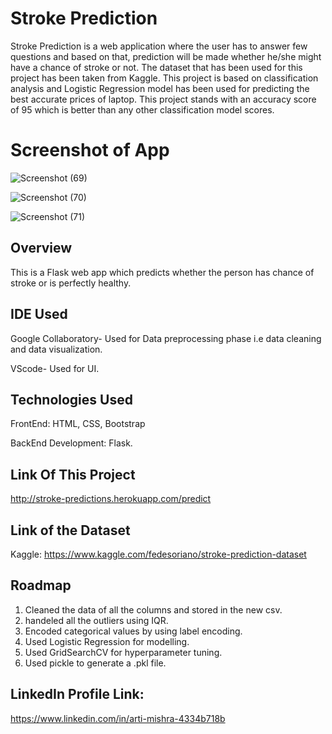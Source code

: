 # Stroke Prediction


Stroke Prediction is a web application where the user has to answer few questions and based on that, prediction will be made whether he/she might have a chance of stroke or not. The dataset that has been used for this project has been taken from Kaggle. This project is based on classification analysis and Logistic Regression model has been used for predicting the best accurate prices of laptop. This project stands with an accuracy score of 95 which is better than any other classification model scores.


# Screenshot of App

![Screenshot (69)](https://user-images.githubusercontent.com/75839560/131254158-c2ee6006-7890-42eb-9225-b507ca2810c0.png)

![Screenshot (70)](https://user-images.githubusercontent.com/75839560/131254164-49865a41-896c-4ce7-aa80-b99f64be9e9d.png)

![Screenshot (71)](https://user-images.githubusercontent.com/75839560/131254168-e5bb46bc-1b7c-4775-bbe4-968408763e35.png)


## Overview
This is a Flask web app which predicts whether the person has chance of stroke or is perfectly healthy.

## IDE Used

Google Collaboratory- Used for Data preprocessing phase i.e data cleaning and data visualization.

VScode- Used for UI.

## Technologies Used

FrontEnd: HTML, CSS, Bootstrap

BackEnd Development: Flask.

## Link Of This Project

http://stroke-predictions.herokuapp.com/predict

## Link of the Dataset

Kaggle: https://www.kaggle.com/fedesoriano/stroke-prediction-dataset


## Roadmap

1. Cleaned the data of all the columns and stored in the new csv.
2. handeled all the outliers using IQR.
3. Encoded categorical values by using label encoding.
4. Used Logistic Regression for modelling.
5. Used GridSearchCV for hyperparameter tuning.
6. Used pickle to generate a .pkl file.


## LinkedIn Profile Link:

https://www.linkedin.com/in/arti-mishra-4334b718b
